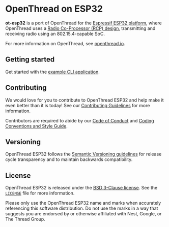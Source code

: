 # OpenThread on ESP32

**ot-esp32** is a port of OpenThread for the [Espressif ESP32 platform](https://www.espressif.com/en/products/socs/esp32/overview), where OpenThread uses a [Radio Co-Processor (RCP) design](https://openthread.io/platforms#radio-co-processor-rcp), transmitting and receiving radio using an 802.15.4-capable SoC.

For more information on OpenThread, see [openthread.io](https://openthread.io).

## Getting started

Get started with the [example CLI application](example/README.md).

## Contributing

We would love for you to contribute to OpenThread ESP32 and help make it even better than it is today! See our [Contributing Guidelines](https://github.com/openthread/ot-esp32/blob/master/CONTRIBUTING.md) for more information.

Contributors are required to abide by our [Code of Conduct](https://github.com/openthread/ot-esp32/blob/master/CODE_OF_CONDUCT.md) and [Coding Conventions and Style Guide](https://github.com/openthread/openthread/blob/master/STYLE_GUIDE.md).

## Versioning

OpenThread ESP32 follows the [Semantic Versioning guidelines](http://semver.org/) for release cycle transparency and to maintain backwards compatibility.

## License

OpenThread ESP32 is released under the [BSD 3-Clause license](https://github.com/openthread/ot-esp32/blob/master/LICENSE). See the [`LICENSE`](https://github.com/openthread/ot-esp32/blob/master/LICENSE) file for more information.

Please only use the OpenThread ESP32 name and marks when accurately referencing this software distribution. Do not use the marks in a way that suggests you are endorsed by or otherwise affiliated with Nest, Google, or The Thread Group.

